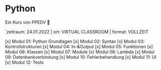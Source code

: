 # Python

Ein Kurs von PPEDV :rocket:


`zeitraum: 24.01.2022 | ort: VIRTUAL CLASSROOM | format: VOLLZEIT 

[x] Modul 01: Python Grundlagen
[x] Modul 02: Syntax
[x] Modul 03: Kontrollstrukturen
[x] Modul 04: In-&Output
[x] Modul 05: Funktionen
[x] Modul 06: Klassen
[x] Modul 07: Module
[x) Modul 08: Lambda
[x] Modul 09: Datenbankverbindung
[x] Modul 10: Fehlerbehandlung
[x] Modul 11: UI
[x] Modul 12: Tests
